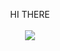 <div align="center">

HI THERE
<br>
<br>
<a href="https://skillicons.dev">
<img src="https://skillicons.dev/icons?i=c,cpp,java,rust" />
</a>
<br>

</div>

